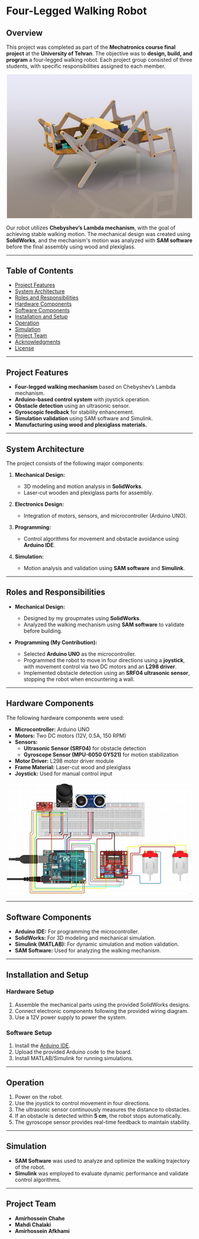 # Four-Legged Walking Robot

## Overview

This project was completed as part of the **Mechatronics course final project** at the **University of Tehran**. The objective was to **design, build, and program** a four-legged walking robot. Each project group consisted of three students, with specific responsibilities assigned to each member.

<p align="center">
  <img src="bot_sim.jpg" alt="Four-Legged Robot" width="500">
</p>

Our robot utilizes **Chebyshev’s Lambda mechanism**, with the goal of achieving stable walking motion. The mechanical design was created using **SolidWorks**, and the mechanism's motion was analyzed with **SAM software** before the final assembly using wood and plexiglass. 

---

## Table of Contents

- [Project Features](#project-features)
- [System Architecture](#system-architecture)
- [Roles and Responsibilities](#roles-and-responsibilities)
- [Hardware Components](#hardware-components)
- [Software Components](#software-components)
- [Installation and Setup](#installation-and-setup)
- [Operation](#operation)
- [Simulation](#simulation)
- [Project Team](#project-team)
- [Acknowledgments](#acknowledgments)
- [License](#license)

---

## Project Features

- **Four-legged walking mechanism** based on Chebyshev’s Lambda mechanism.
- **Arduino-based control system** with joystick operation.
- **Obstacle detection** using an ultrasonic sensor.
- **Gyroscopic feedback** for stability enhancement.
- **Simulation validation** using SAM software and Simulink.
- **Manufacturing using wood and plexiglass materials.**

---

## System Architecture

The project consists of the following major components:

1. **Mechanical Design:**  
   - 3D modeling and motion analysis in **SolidWorks**.  
   - Laser-cut wooden and plexiglass parts for assembly.
   
2. **Electronics Design:**  
   - Integration of motors, sensors, and microcontroller (Arduino UNO).
   
3. **Programming:**  
   - Control algorithms for movement and obstacle avoidance using **Arduino IDE**.
   
4. **Simulation:**  
   - Motion analysis and validation using **SAM software** and **Simulink**.

---

## Roles and Responsibilities

- **Mechanical Design:**  
  - Designed by my groupmates using **SolidWorks**.
  - Analyzed the walking mechanism using **SAM software** to validate before building.

- **Programming (My Contribution):**  
  - Selected **Arduino UNO** as the microcontroller.  
  - Programmed the robot to move in four directions using a **joystick**, with movement control via two DC motors and an **L298 driver**.  
  - Implemented obstacle detection using an **SRF04 ultrasonic sensor**, stopping the robot when encountering a wall.

---

## Hardware Components

The following hardware components were used:

- **Microcontroller:** Arduino UNO
- **Motors:** Two DC motors (12V, 0.5A, 150 RPM)
- **Sensors:**
  - **Ultrasonic Sensor (SRF04)** for obstacle detection
  - **Gyroscope Sensor (MPU-6050 GY521)** for motion stabilization
- **Motor Driver:** L298 motor driver module
- **Frame Material:** Laser-cut wood and plexiglass
- **Joystick:** Used for manual control input

<p align="center">
  <img src="circuit.jpg" alt="Electrical Design" width="500">
</p>

---

## Software Components

- **Arduino IDE:** For programming the microcontroller.
- **SolidWorks:** For 3D modeling and mechanical simulation.
- **Simulink (MATLAB):** For dynamic simulation and motion validation.
- **SAM Software:** Used for analyzing the walking mechanism.

---

## Installation and Setup

### Hardware Setup

1. Assemble the mechanical parts using the provided SolidWorks designs.
2. Connect electronic components following the provided wiring diagram.
3. Use a 12V power supply to power the system.

### Software Setup

1. Install the [Arduino IDE](https://www.arduino.cc/en/software).
2. Upload the provided Arduino code to the board.
3. Install MATLAB/Simulink for running simulations.

---

## Operation

1. Power on the robot.
2. Use the joystick to control movement in four directions.
3. The ultrasonic sensor continuously measures the distance to obstacles.
4. If an obstacle is detected within **5 cm**, the robot stops automatically.
5. The gyroscope sensor provides real-time feedback to maintain stability.

---

## Simulation

- **SAM Software** was used to analyze and optimize the walking trajectory of the robot.
- **Simulink** was employed to evaluate dynamic performance and validate control algorithms.

---

## Project Team

- **Amirhossein Chahe**
- **Mahdi Chalaki**
- **Amirhossein Afkhami**
